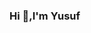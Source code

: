 ###                                                                           Hi 👋,I'm Yusuf

<!--
**yusufinaltekin/yusufinaltekin** is a ✨ _special_ ✨ repository because its `README.md` (this file) appears on your GitHub profile.

Here are some ideas to get you started:

- 🌱 I’m currently learning ReactJs
- 💬 Ask me about HTML,CSS;Javascript
- 📫 How to reach me: ysfinaltekin@gmail.com

-->
